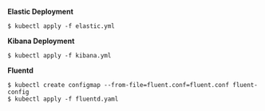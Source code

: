 **Elastic Deployment**
```
$ kubectl apply -f elastic.yml
```

**Kibana Deployment**
```
$ kubectl apply -f kibana.yml
```

**Fluentd**
```
$ kubectl create configmap --from-file=fluent.conf=fluent.conf fluent-config
$ kubectl apply -f fluentd.yaml
```